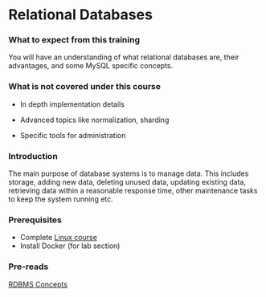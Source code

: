 # Relational Databases

### What to expect from this training
You will have an understanding of what relational databases are, their advantages, and some MySQL specific concepts.

### What is not covered under this course
*   In depth implementation details

*   Advanced topics like normalization, sharding

*   Specific tools for administration

### Introduction
The main purpose of database systems is to manage data. This includes storage, adding new data, deleting unused data, updating existing data, retrieving data within a reasonable response time, other maintenance tasks to keep the system running etc.

### Prerequisites
*   Complete [Linux course](/linux_basics/intro/)
*   Install Docker (for lab section)

### Pre-reads
[RDBMS Concepts](https://beginnersbook.com/2015/04/rdbms-concepts/)